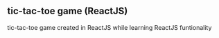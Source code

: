 ## tic-tac-toe game (ReactJS)
tic-tac-toe game created in ReactJS while learning ReactJS funtionality
